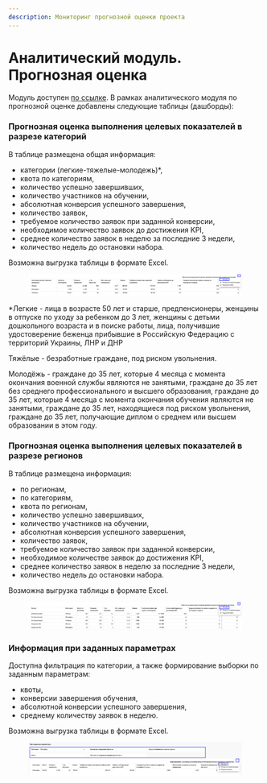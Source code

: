 ```yaml
---
description: Мониторинг прогнозной оценки проекта
---
```


# Аналитический модуль. Прогнозная оценка

Модуль доступен [по ссылке](https://datalens.yandex/9zhvmoubnrqw0). В рамках аналитического модуля по прогнозной оценке добавлены следующие таблицы (дашборды):

### Прогнозная оценка выполнения целевых показателей в разрезе категорий

В таблице размещена общая информация:

* категории (легкие-тяжелые-молодежь)\*,
* квота по категориям,&#x20;
* количество успешно завершивших,&#x20;
* количество участников на обучении,&#x20;
* абсолютная конверсия успешного завершения,&#x20;
* количество заявок,&#x20;
* требуемое количество заявок при заданной конверсии,
* необходимое количество заявок до достижения KPI,&#x20;
* среднее количество заявок в неделю за последние 3 недели,&#x20;
* количество недель до остановки набора.

Возможна выгрузка таблицы в формате Excel.

<figure><img src="../.gitbook/assets/image (31).png" alt=""><figcaption></figcaption></figure>

\*Легкие - лица в возрасте 50 лет и старше, предпенсионеры, женщины в отпуске по уходу за ребенком до 3 лет, женщины с детьми дошкольного возраста и в поиске работы, лица, получившие удостоверение беженца прибывшие в Российскую Федерацию с территорий Украины, ЛНР и ДНР

Тяжёлые - безработные граждане, под риском увольнения.

Молодёжь - граждане до 35 лет, которые 4 месяца с момента окончания военной службы являются не занятыми, граждане до 35 лет без среднего профессионального и высшего образования, граждане до 35 лет, которые 4 месяца с момента окончания обучения являются не занятыми, граждане до 35 лет, находящиеся под риском увольнения, граждане до 35 лет, получающие диплом о среднем или высшем образовании в этом году.

### Прогнозная оценка выполнения целевых показателей в разрезе регионов

В таблице размещена информация:

* по регионам,
* по категориям,&#x20;
* квота по регионам,
* количество успешно завершивших, &#x20;
* количество участников на обучении,&#x20;
* абсолютная конверсия успешного завершения,&#x20;
* количество заявок,
* требуемое количество заявок при заданной конверсии, &#x20;
* необходимое количестве заявок до достижения KPI,&#x20;
* среднее количество заявок в неделю за последние 3 недели,
* количество недель до остановки набора.

Возможна выгрузка таблицы в формате Excel.

<figure><img src="../.gitbook/assets/image.png" alt=""><figcaption></figcaption></figure>

### Информация при заданных параметрах

Доступна фильтрация по категории, а также формирование выборки по заданным параметрам:&#x20;

* квоты,&#x20;
* конверсии завершения обучения,&#x20;
* абсолютной конверсии успешного завершения,&#x20;
* среднему количеству заявок в неделю.

Возможна выгрузка таблицы в формате Excel.

<figure><img src="../.gitbook/assets/image (13).png" alt=""><figcaption></figcaption></figure>
